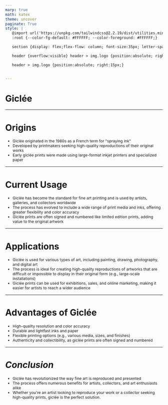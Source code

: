 ```yaml
---
marp: true
math: katex
theme: uncover
paginate: True
style: |
   @import url('https://unpkg.com/tailwindcss@2.2.19/dist/utilities.min.css');
   :root {--color-fg-default: #FFFFFF; --color-foreground: #FFFFFF;}

   section {display: flex;flex-flow: column; font-size:35px; letter-spacing:1.4px;}

   header {overflow:visible} header > img.logo {position:absolute; right:15px;}

   header > img.logo {position:absolute; right:15px;}


---
```

<!-- backgroundImage: url('backgrounds/aaabstract (9).png') -->
<!-- _class: lead -->

 # Giclée

---
<style scoped>p,li {font-size:0.88em}</style>

 # **Origins**

- Giclée originated in the 1980s as a French term for "spraying ink"
- Developed by printmakers seeking high-quality reproductions of their original works
- Early giclée prints were made using large-format inkjet printers and specialized paper

---
<style scoped>p,li {font-size:0.88em}</style>

 # Current Usage
- Giclée has become the standard for fine art printing and is used by artists, galleries, and collectors worldwide
- The process has evolved to include a wide range of print media and inks, offering greater flexibility and color accuracy
- Giclée prints are often signed and numbered like limited edition prints, adding value to the original artwork


---
<style scoped>p,li {font-size:0.88em}</style>

 # **Applications**
- Giclée is used for various types of art, including painting, drawing, photography, and digital art
- The process is ideal for creating high-quality reproductions of artworks that are difficult or impossible to display in their original form (e.g., large-scale installations)
- Giclée prints can be used for exhibitions, sales, and online marketing, making it easier for artists to reach a wider audience


---
<style scoped>p,li {font-size:0.84em}</style>

 # Advantages of Giclée
- High-quality resolution and color accuracy
- Durable and lightfast inks and paper
- Flexible printing options (e.g., various media, sizes, and finishes)
- Authenticity and collectibility, as giclée prints are often signed and numbered


---
<style scoped>p,li {font-size:0.88em}</style>

 # _Conclusion_

- Giclée has revolutionized the way fine art is reproduced and presented
- The process offers numerous benefits for artists, collectors, and art enthusiasts alike
- Whether you're an artist looking to reproduce your work or a collector seeking high-quality prints, giclée is the perfect solution.